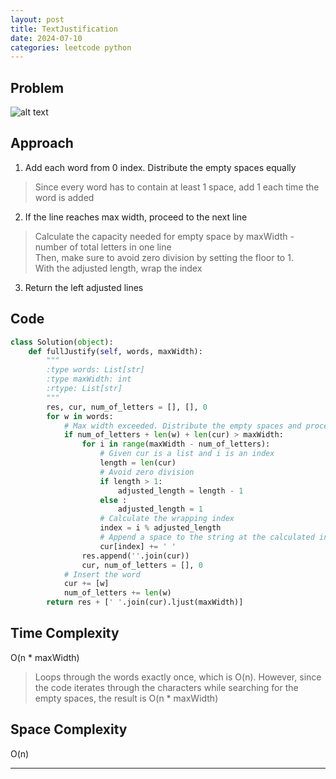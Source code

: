 ```yaml
---
layout: post
title: TextJustification
date: 2024-07-10
categories: leetcode python
---
```


## Problem
![alt text](/blog/public/img/TextJustification.png)

## Approach
1. Add each word from 0 index. Distribute the empty spaces equally
> Since every word has to contain at least 1 space, add 1 each time the word is added

2. If the line reaches max width, proceed to the next line
> Calculate the capacity needed for empty space by maxWidth - number of total letters in one line  
Then, make sure to avoid zero division by setting the floor to 1.  
With the adjusted length, wrap the index

3. Return the left adjusted lines 

## Code
```python
class Solution(object):
    def fullJustify(self, words, maxWidth):
        """
        :type words: List[str]
        :type maxWidth: int
        :rtype: List[str]
        """
        res, cur, num_of_letters = [], [], 0
        for w in words:
            # Max width exceeded. Distribute the empty spaces and proceed to the next line
            if num_of_letters + len(w) + len(cur) > maxWidth:
                for i in range(maxWidth - num_of_letters):
                    # Given cur is a list and i is an index
                    length = len(cur)
                    # Avoid zero division
                    if length > 1:
                        adjusted_length = length - 1
                    else :
                        adjusted_length = 1
                    # Calculate the wrapping index
                    index = i % adjusted_length  
                    # Append a space to the string at the calculated index
                    cur[index] += ' '  
                res.append(''.join(cur))
                cur, num_of_letters = [], 0
            # Insert the word
            cur += [w]
            num_of_letters += len(w)
        return res + [' '.join(cur).ljust(maxWidth)]
```
## Time Complexity
O(n * maxWidth)
> Loops through the words exactly once, which is O(n). However, since the code iterates through the characters while searching for the empty spaces, the result is O(n * maxWidth)

## Space Complexity
O(n)
> 

---